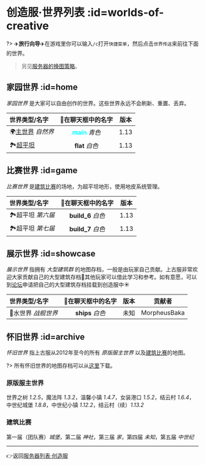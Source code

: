 # 创造服·世界列表 :id=worlds-of-creative

?> ✈️**旅行向导️️**✈️在游戏里你可以输入`/c`打开`快捷菜单`，然后点击`世界传送`来前往下面的世界。

> 另见[服务器的换图策略](/welcome/faq.md#save-policy)。

## 家园世界 :id=home

*家园世界* 是大家可以自由创作的世界。这些世界永远不会刷新、重置、丢弃。

| 世界类型/名字                      |                在聊天框中的名字                 | 版本  |
| :--------------------------------- | :----------------------------------------------: | :---: |
| 🌍[主世界][the_overworld] *自然界* | **<span style="color: cyan">main</span>** *青色* | 1.13  |
| 🏞[超平坦][superflat]              |                 **flat** *白色*                  | 1.13  |

## 比赛世界 :id=game

*比赛世界* 是[建筑比赛](/games/build.md)的场地，为超平坦地形，使用地皮系统管理。

| 世界类型/名字     | 在聊天框中的名字  | 版本  |
| :---------------- | :----------------: | :---: |
| 🏞超平坦 *第六届* | **build_6** *白色* | 1.13  |
| 🏞超平坦 *第七届* | **build_7** *白色* | 1.13  |

## 展示世界 :id=showcase

*展示世界* 指拥有 *大型建筑群* 的地图存档，一般是由玩家自己贡献。上古服非常欢迎大家贡献自己的大型建筑存档🥰其他玩家可以借此学习和参考。如有意愿，可以到[论坛][bbs]申请把自己的大型建筑存档挂载到创造服中☀️

| 世界类型/名字       | 在聊天框中的名字 | 版本  |    贡献者    |
| :------------------ | :---------------: | :---: | :----------: |
| 🐳水世界 *战舰世界* | **ships** *白色*  | 未知  | MorpheusBaka |

## 怀旧世界 :id=archive

*怀旧世界* 指上古服从2012年至今的所有 *原版服主世界* 以及[建筑比赛](/games/build.md)的地图。

?> 所有怀旧世界的地图存档可以从[这里](/saves.md)下载。

### 原版服主世界

世界之树 *1.2.5*，魔法阵 *1.3.2*，温馨小镇 *1.4.7*，女装港口 *1.5.2*，结云村 *1.6.4*，中世纪城堡 *1.8.8*，中世纪小镇 *1.12.2*，结云村（续）*1.13.2*

### 建筑比赛

第一届（团队赛）*城堡*，第二届 *神社*，第三届 *家*，第四届 *未知*，第五届 *中世纪*

----

👉返回[服务器列表·创造服](/mc-servers/vanilla.md#creative)

[the_overworld]: https://minecraft-zh.gamepedia.com/%E4%B8%BB%E4%B8%96%E7%95%8C
[the_nether]: https://minecraft-zh.gamepedia.com/%E4%B8%8B%E7%95%8C
[the_end]: https://minecraft-zh.gamepedia.com/%E6%9C%AB%E8%B7%AF%E4%B9%8B%E5%9C%B0
[superflat]: https://minecraft-zh.gamepedia.com/%E8%B6%85%E5%B9%B3%E5%9D%A6%E4%B8%96%E7%95%8C
[bbs]: http://bbs.mimaru.me/
